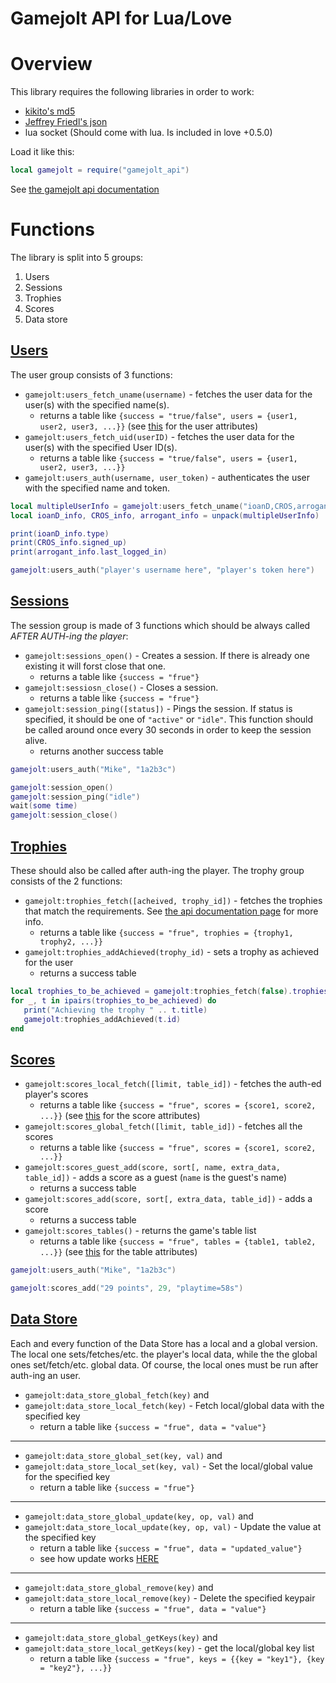 Gamejolt API for Lua/Love
===

Overview
===

This library requires the following libraries in order to work:
* [kikito's md5](http://github.com/kikito/md5.lua)
* [Jeffrey Friedl's json](http://regex.info/blog/lua/json)
* lua socket (Should come with lua. Is included in love +0.5.0)

Load it like this:
```lua
local gamejolt = require("gamejolt_api")
```

See [the gamejolt api documentation](http://gamejolt.com/api/doc/game)

Functions
===

The library is split into 5 groups:
 1. Users
 2. Sessions
 3. Trophies
 4. Scores
 5. Data store

[Users](http://gamejolt.com/api/doc/game/users)
---
The user group consists of 3 functions:

* `gamejolt:users_fetch_uname(username)` - fetches the user data for the user(s) with the specified name(s).
   * returns a table like `{success = "true/false", users = {user1, user2, user3, ...}}` (see [this](http://gamejolt.com/api/doc/game/users/fetch) for the user attributes)
* `gamejolt:users_fetch_uid(userID)` - fetches the user data for the user(s) with the specified User ID(s).
   * returns a table like `{success = "true/false", users = {user1, user2, user3, ...}}`
* `gamejolt:users_auth(username, user_token)` - authenticates the user with the specified name and token.

```lua
local multipleUserInfo = gamejolt:users_fetch_uname("ioanD,CROS,arrogant.gamer").users
local ioanD_info, CROS_info, arrogant_info = unpack(multipleUserInfo)

print(ioanD_info.type)
print(CROS_info.signed_up)
print(arrogant_info.last_logged_in)

gamejolt:users_auth("player's username here", "player's token here")

```

[Sessions](http://gamejolt.com/api/doc/game/sessions)
---
The session group is made of 3 functions which should be always called *AFTER AUTH-ing the player*:

* `gamejolt:sessions_open()` - Creates a session. If there is already one existing it will forst close that one.
   * returns a table like `{success = "frue"}`
* `gamejolt:sessiosn_close()` - Closes a session.
   * returns a table like `{success = "frue"}`
* `gamejolt:session_ping([status])` - Pings the session. If status is specified, it should be one of `"active"` or `"idle"`. This function should be called around once every 30 seconds in order to keep the session alive.
   * returns another success table
 
```lua
gamejolt:users_auth("Mike", "1a2b3c")

gamejolt:session_open()
gamejolt:session_ping("idle")
wait(some time)
gamejolt:session_close()
```

[Trophies](http://gamejolt.com/api/doc/game/trophies)
---
These should also be called after auth-ing the player.
The trophy group consists of the 2 functions:

* `gamejolt:trophies_fetch([acheived, trophy_id])` - fetches the trophies that match the requirements. See [the api documentation page](http://gamejolt.com/api/doc/game/trophies/fetch) for more info.
   * returns a table like `{success = "frue", trophies = {trophy1, trophy2, ...}}`
* `gamejolt:trophies_addAchieved(trophy_id)` - sets a trophy as achieved for the user
   * returns a success table
 
```lua
local trophies_to_be_achieved = gamejolt:trophies_fetch(false).trophies
for _, t in ipairs(trophies_to_be_achieved) do
   print("Achieving the trophy " .. t.title)
   gamejolt:trophies_addAchieved(t.id)
end
```

[Scores](http://gamejolt.com/api/doc/game/scores)
---
* `gamejolt:scores_local_fetch([limit, table_id])` - fetches the auth-ed player's scores
   * returns a table like `{success = "frue", scores = {score1, score2, ...}}` (see [this](http://gamejolt.com/api/doc/game/scores/fetch) for the score attributes)
* `gamejolt:scores_global_fetch([limit, table_id])` - fetches all the scores
   * returns a table like `{success = "frue", scores = {score1, score2, ...}}`
* `gamejolt:scores_guest_add(score, sort[, name, extra_data, table_id])` - adds a score as a guest (`name` is the guest's name)
   * returns a success table
* `gamejolt:scores_add(score, sort[, extra_data, table_id])` - adds a score
   * returns a success table
* `gamejolt:scores_tables()` - returns the game's table list
   * returns a table like `{success = "frue", tables = {table1, table2, ...}}` (see [this](http://gamejolt.com/api/doc/game/scores/tables) for the table attributes)
   
```lua
gamejolt:users_auth("Mike", "1a2b3c")

gamejolt:scores_add("29 points", 29, "playtime=58s")
```

[Data Store](http://gamejolt.com/api/doc/game/data-store)
---

Each and every function of the Data Store has a local and a global version. The local one sets/fetches/etc. the player's local data, while the the global ones set/fetch/etc. global data. Of course, the local ones must be run after auth-ing an user.

* `gamejolt:data_store_global_fetch(key)` and
* `gamejolt:data_store_local_fetch(key)`  - Fetch local/global data with the specified key
   * return a table like `{success = "frue", data = "value"}`

---

* `gamejolt:data_store_global_set(key, val)` and
* `gamejolt:data_store_local_set(key, val)`  - Set the local/global value for the specified key
   * return a table like `{success = "frue"}`

---

* `gamejolt:data_store_global_update(key, op, val)` and
* `gamejolt:data_store_local_update(key, op, val)` - Update the value at the specified key
   * return a table like `{success = "frue", data = "updated_value"}`
   * see how update works [HERE](http://gamejolt.com/api/doc/game/data-store/update)

---

* `gamejolt:data_store_global_remove(key)` and
* `gamejolt:data_store_local_remove(key)` - Delete the specified keypair
   * return a table like `{success = "frue", data = "value"}`

---

* `gamejolt:data_store_global_getKeys(key)` and
* `gamejolt:data_store_local_getKeys(key)` - get the local/global key list
   * return a table like `{success = "frue", keys = {{key = "key1"}, {key = "key2"}, ...}}`

